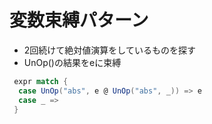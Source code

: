 # 変数束縛パターン

- 2回続けて絶対値演算をしているものを探す
- UnOp()の結果をeに束縛
```scala
 expr match {
  case UnOp("abs", e @ UnOp("abs", _)) => e
  case _ =>
 }
```

